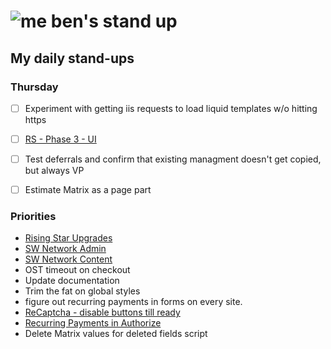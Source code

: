 # ![me](https://avatars2.githubusercontent.com/u/5232044?s=50&v=4) ben's stand up

## My daily stand-ups

### Thursday

- [ ] Experiment with getting iis requests to load liquid templates w/o hitting https
- [ ] [RS - Phase 3 - UI](https://app.clickup.com/8537154/v/l/li/63072322?pr=12760709) 
- [ ] Test deferrals and confirm that existing managment doesn't get copied, but always VP
- [ ] Estimate Matrix as a page part



### Priorities 
    
- [Rising Star Upgrades](https://app.clickup.com/8537154/v/l/f/27554943?pr=12707202)
- [SW Network Admin](https://app.clickup.com/8537154/v/l/li/54890360?pr=12760709)
- [SW Network Content](https://app.clickup.com/8537154/v/l/li/54892353?pr=12760709)
- OST timeout on checkout
- Update documentation
- Trim the fat on global styles
- figure out recurring payments in forms on every site.
- [ReCaptcha - disable buttons till ready](https://projects.madebyspeak.com/#/tasks/17598281)
- [Recurring Payments in Authorize](https://projects.madebyspeak.com/#/tasks/16411534)
- Delete Matrix values for deleted fields script
